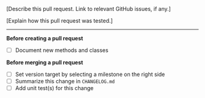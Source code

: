 [Describe this pull request. Link to relevant GitHub issues, if any.]

[Explain how this pull request was tested.]

***

**Before creating a pull request**

- [ ] Document new methods and classes

**Before merging a pull request**

- [ ] Set version target by selecting a milestone on the right side
- [ ] Summarize this change in `CHANGELOG.md`
- [ ] Add unit test(s) for this change
